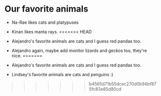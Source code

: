 # Our favorite animals

- Na-Rae likes cats and platypuses
- Kinan likes manta rays.
<<<<<<< HEAD
- Alejandro's favorite animals are cats and I guess red pandas too.
- Alejandro again, maybe add monitor lizards and geckos too, they're nice.
=======

- Alejandro's favorite animals are cats and I guess red pandas too.
- Lindsey's favorite animals are cats and penguins :) 
>>>>>>> b4565d71b55dcec270d0b94bf875fc83e85d80cd
